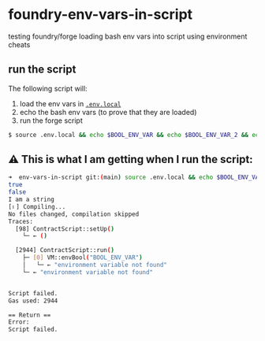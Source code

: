# foundry-env-vars-in-script

testing foundry/forge loading bash env vars into script using environment cheats

## run the script

The following script will:

1. load the env vars in [`.env.local`](./.env.local)
1. echo the bash env vars (to prove that they are loaded)
1. run the forge script

```sh
$ source .env.local && echo $BOOL_ENV_VAR && echo $BOOL_ENV_VAR_2 && echo $STRING_ENV_VAR && forge script script/Contract.s.sol -vvvvv
```

## ⚠️ This is what I am getting when I run the script:

```sh
➜  env-vars-in-script git:(main) source .env.local && echo $BOOL_ENV_VAR && echo $BOOL_ENV_VAR_2 && echo $STRING_ENV_VAR && forge script script/Contract.s.sol -vvvvv
true
false
I am a string
[⠆] Compiling...
No files changed, compilation skipped
Traces:
  [98] ContractScript::setUp()
    └─ ← ()

  [2944] ContractScript::run()
    ├─ [0] VM::envBool("BOOL_ENV_VAR")
    │   └─ ← "environment variable not found"
    └─ ← "environment variable not found"


Script failed.
Gas used: 2944

== Return ==
Error:
Script failed.
```

